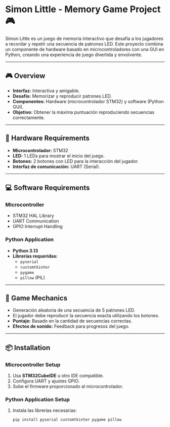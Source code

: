# Simon Little - Memory Game Project 🎮

Simon Little es un juego de memoria interactivo que desafía a los jugadores a recordar y repetir una secuencia de patrones LED. Este proyecto combina un componente de hardware basado en microcontroladores con una GUI en Python, creando una experiencia de juego divertida y envolvente.

---

## 🎮 Overview

- **Interfaz:** Interactiva y amigable.
- **Desafío:** Memorizar y reproducir patrones LED.
- **Componentes:** Hardware (microcontrolador STM32) y software (Python GUI).
- **Objetivo:** Obtener la máxima puntuación reproduciendo secuencias correctamente.

---

## 🔧 Hardware Requirements

- **Microcontrolador:** STM32
- **LED:** 1 LEDs para mostrar el inicio del juego.
- **Botones:** 2 botones con LED para la interacción del jugador.
- **Interfaz de comunicación:** UART (Serial).

---

## 💻 Software Requirements

### Microcontroller
- STM32 HAL Library
- UART Communication
- GPIO Interrupt Handling

### Python Application
- **Python 3.13**
- **Librerías requeridas:**
  - `pyserial`
  - `customtkinter`
  - `pygame`
  - `pillow` (PIL)

---

## 🎲 Game Mechanics

- Generación aleatoria de una secuencia de 5 patrones LED.
- El jugador debe reproducir la secuencia exacta utilizando los botones.
- **Puntaje:** Basado en la cantidad de secuencias correctas.
- **Efectos de sonido:** Feedback para progresos del juego.

---

## 📦 Installation

### Microcontroller Setup
1. Usa **STM32CubeIDE** u otro IDE compatible.
2. Configura UART y ajustes GPIO.
3. Sube el firmware proporcionado al microcontrolador.

### Python Application Setup
1. Instala las librerías necesarias:
   ```bash
   pip install pyserial customtkinter pygame pillow
